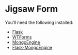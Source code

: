 # Jigsaw Form

You'll need the following installed:

* [Flask](http://flask.pocoo.org/)
* [WTForms](http://wtforms.simplecodes.com/)
* [MongoEngine](http://mongoengine.org/)
* [Flask-MongoEngine](https://github.com/MongoEngine/flask-mongoengine)
